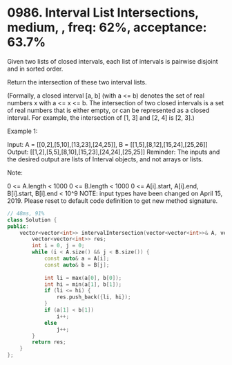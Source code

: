 # 0986. Interval List Intersections, medium, , freq: 62%, acceptance: 63.7%

Given two lists of closed intervals, each list of intervals is pairwise disjoint and in sorted order.

Return the intersection of these two interval lists.

(Formally, a closed interval [a, b] (with a <= b) denotes the set of real numbers x with a <= x <= b.  The intersection of two closed intervals is a set of real numbers that is either empty, or can be represented as a closed interval.  For example, the intersection of [1, 3] and [2, 4] is [2, 3].)

 

Example 1:



Input: A = [[0,2],[5,10],[13,23],[24,25]], B = [[1,5],[8,12],[15,24],[25,26]]
Output: [[1,2],[5,5],[8,10],[15,23],[24,24],[25,25]]
Reminder: The inputs and the desired output are lists of Interval objects, and not arrays or lists.
 

Note:

0 <= A.length < 1000
0 <= B.length < 1000
0 <= A[i].start, A[i].end, B[i].start, B[i].end < 10^9
NOTE: input types have been changed on April 15, 2019. Please reset to default code definition to get new method signature.
```c++
// 48ms, 91%
class Solution {
public:
    vector<vector<int>> intervalIntersection(vector<vector<int>>& A, vector<vector<int>>& B) {
        vector<vector<int>> res;
        int i = 0, j = 0;
        while (i < A.size() && j < B.size()) {
            const auto& a = A[i];
            const auto& b = B[j];
            
            int li = max(a[0], b[0]);
            int hi = min(a[1], b[1]);
            if (li <= hi) {
                res.push_back({li, hi});
            }
            if (a[1] < b[1])
                i++;
            else
                j++;
        }
        return res;
    }
};
```
